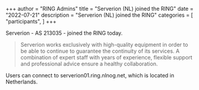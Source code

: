+++
author = "RING Admins"
title = "Serverion (NL) joined the RING"
date = "2022-07-21"
description = "Serverion (NL) joined the RING"
categories = [
    "participants",
]
+++

Serverion - AS 213035 - joined the RING today.

> Serverion works exclusively with high-quality equipment in order to be able to continue to guarantee the continuity of its services. A combination of expert staff with years of experience, flexible support and professional advice ensure a healthy collaboration.

Users can connect to serverion01.ring.nlnog.net, which is located in Netherlands.
